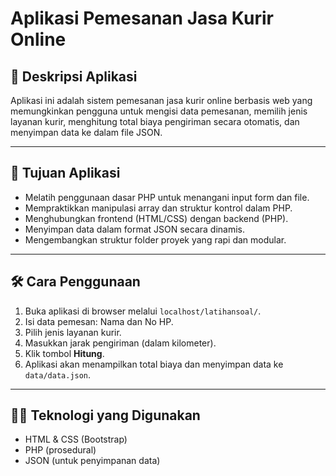 # Aplikasi Pemesanan Jasa Kurir Online

## 📌 Deskripsi Aplikasi

Aplikasi ini adalah sistem pemesanan jasa kurir online berbasis web yang memungkinkan pengguna untuk mengisi data pemesanan, memilih jenis layanan kurir, menghitung total biaya pengiriman secara otomatis, dan menyimpan data ke dalam file JSON.

---

## 🎯 Tujuan Aplikasi

- Melatih penggunaan dasar PHP untuk menangani input form dan file.
- Mempraktikkan manipulasi array dan struktur kontrol dalam PHP.
- Menghubungkan frontend (HTML/CSS) dengan backend (PHP).
- Menyimpan data dalam format JSON secara dinamis.
- Mengembangkan struktur folder proyek yang rapi dan modular.

---

## 🛠 Cara Penggunaan

1. Buka aplikasi di browser melalui `localhost/latihansoal/`.
2. Isi data pemesan: Nama dan No HP.
3. Pilih jenis layanan kurir.
4. Masukkan jarak pengiriman (dalam kilometer).
5. Klik tombol **Hitung**.
6. Aplikasi akan menampilkan total biaya dan menyimpan data ke `data/data.json`.

---

## 👨‍💻 Teknologi yang Digunakan

- HTML & CSS (Bootstrap)
- PHP (prosedural)
- JSON (untuk penyimpanan data)
